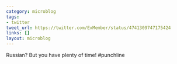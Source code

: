 ```yaml
---
category: microblog
tags:
- twitter
tweet_url: https://twitter.com/ExMember/status/4741309747175424
links: []
layout: microblog
---
```

Russian? But you have plenty of time! #punchline
